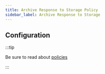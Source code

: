 ```yaml
---
title: Archive Response to Storage Policy
sidebar_label: Archive Response to Storage
---
```


<!-- Description goes here-->

<PolicyStatus policy="archive-response-outbound" />

## Configuration

:::tip

Be sure to read about [policies](/docs/policies)

:::

<PolicyConfig id="archive-response-outbound" />

